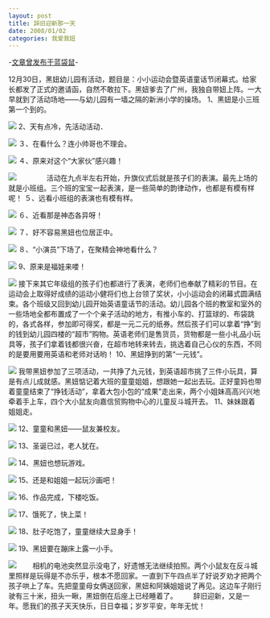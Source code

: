 ```yaml
---
layout: post
title: 辞旧迎新那一天
date: 2008/01/02
categories: 我爱我妞
---
```


-[文章曾发布于蓝袋鼠](http://landaishu.hi2net.com/home/blog_read.asp?id=4175&blogid=46489)-



 12月30日，黑妞幼儿园有活动，题目是：小小运动会暨英语童话节闭幕式。给家长都发了正式的邀请函，自然不敢拉下。黑妞爹去了广州，我独自带妞上阵。一大早就到了活动场地——与幼儿园有一墙之隔的新洲小学的操场。
1、黑妞是小三班第一个到的。

![](http://heiniuniu-static.wusisu.com/heiniuniu_uploads/upload2007b/20081261059463.jpg)
2、天有点冷，先活动活动．

![](http://heiniuniu-static.wusisu.com/heiniuniu_uploads/upload2007b/2008126131517.jpg)
３、在看什么？连小帅哥也不理会。

![](http://heiniuniu-static.wusisu.com/heiniuniu_uploads/upload2007b/20081261545793.jpg)
４、原来对这个“大家伙”感兴趣！

![](http://heiniuniu-static.wusisu.com/heiniuniu_uploads/upload2007b/20081261747797.jpg)
　　　　活动在九点半左右开始，升旗仪式后就是孩子们的表演。最先上场的就是小班组。三个班的宝宝一起表演，是一些简单的韵律动作，也都是有模有样呢！
５、远看小班组的表演也有模有样。

![](http://heiniuniu-static.wusisu.com/heiniuniu_uploads/upload2007b/20081262433964.jpg)
６、近看那是神态各异呀！

![](http://heiniuniu-static.wusisu.com/heiniuniu_uploads/upload2007b/20081262739851.jpg)
７、好不容易黑妞也位居正中。

![](http://heiniuniu-static.wusisu.com/heiniuniu_uploads/upload2007b/20081262938906.jpg)
８、“小演员”下场了，在聚精会神地看什么？

![](http://heiniuniu-static.wusisu.com/heiniuniu_uploads/upload2007b/20081263153373.jpg)
9、原来是福娃来喽！

![](http://heiniuniu-static.wusisu.com/heiniuniu_uploads/upload2007b/20081264226311.jpg)
 接下来其它年级组的孩子们也都进行了表演，老师们也奉献了精彩的节目。在运动会上取得好成绩的运动小健将们也上台领了奖状，小小运动会的闭幕式圆满结束。各个班级又回到幼儿园开始英语童话节的活动。幼儿园各个班的教室和室外的一些场地全都布置成了一个个亲子活动的地方，有推小车的、打篮球的、布袋跳的，各式各样，参加即可得奖，都是一元二元的纸券。然后孩子们可以拿着“挣”到的钱到幼儿园四楼的“超市”购物。英语老师们是售货员，货物都是一些小礼品小玩具等，孩子们拿着钱都很兴奋，在超市地转来转去，挑选着自己心仪的东西，不同的是要用要用英语和老师对话哟！
10、黑妞挣到的第“一元钱”。

![](http://heiniuniu-static.wusisu.com/heiniuniu_uploads/upload2007b/20081271829547.jpg)
 我带黑妞参加了三项活动，一共挣了九元钱，到英语超市挑了三件小玩具，算是有点儿成就感。黑妞惦记着大班的童童姐姐，想跟她一起出去玩。正好童妈也带着童童结束了“挣钱活动”，拿着大包小包的“成果”走出来，两个小姐妹高高兴兴地牵着手上车，四个大小鼠友向嘉信贸购物中心的儿童反斗城开去。
11、妹妹跟着姐姐走。

![](http://heiniuniu-static.wusisu.com/heiniuniu_uploads/upload2007b/20081222271256.jpg)
12、童童和黑妞——鼠友兼校友。

![](http://heiniuniu-static.wusisu.com/heiniuniu_uploads/upload2007b/200812222933337.jpg)
13、圣诞已过，老人犹在。

![](http://heiniuniu-static.wusisu.com/heiniuniu_uploads/upload2007b/200812223220682.jpg)
14、黑妞也想玩游戏。

![](http://heiniuniu-static.wusisu.com/heiniuniu_uploads/upload2007b/200812223510369.jpg)
15、还是和姐姐一起玩沙画吧！

![](http://heiniuniu-static.wusisu.com/heiniuniu_uploads/upload2007b/200812223741506.jpg)
16、作品完成，下楼吃饭。

![](http://heiniuniu-static.wusisu.com/heiniuniu_uploads/upload2007b/200812224017430.jpg)
17、饿死了，快上菜！

![](http://heiniuniu-static.wusisu.com/heiniuniu_uploads/upload2007b/200812224324882.jpg)
18、肚子吃饱了，童童继续大显身手！

![](http://heiniuniu-static.wusisu.com/heiniuniu_uploads/upload2007b/200812224529175.jpg)
19、黑妞要在蹦床上露一小手。

![](http://heiniuniu-static.wusisu.com/heiniuniu_uploads/upload2007b/200812224748486.jpg)
　　相机的电池突然显示没电了，好遗憾无法继续拍照。两个小鼠友在反斗城里照样是玩得是不亦乐乎，根本不愿回家。一直到下午四点半了好说歹劝才把两个孩子哄上了车。先把童童母女俩送回家，黑妞和阿姨姐姐说了再见。这边车子刚行驶有三十米，扭头一瞅，黑妞倒在后座上已经睡着了。
　　辞旧迎新，又是一年。愿我们的孩子天天快乐，日日幸福；岁岁平安，年年无忧！
